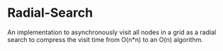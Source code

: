 # Radial-Search
An implementation to asynchronously visit all nodes in a grid as a radial search to compress the visit time from O(n*n) to an O(n) algorithm.
